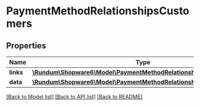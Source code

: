 # PaymentMethodRelationshipsCustomers

## Properties
Name | Type | Description | Notes
------------ | ------------- | ------------- | -------------
**links** | [**\Rundum\Shopware6\Model\PaymentMethodRelationshipsCustomersLinks**](PaymentMethodRelationshipsCustomersLinks.md) |  | [optional] 
**data** | [**\Rundum\Shopware6\Model\PaymentMethodRelationshipsCustomersData[]**](PaymentMethodRelationshipsCustomersData.md) |  | [optional] 

[[Back to Model list]](../../README.md#documentation-for-models) [[Back to API list]](../../README.md#documentation-for-api-endpoints) [[Back to README]](../../README.md)


